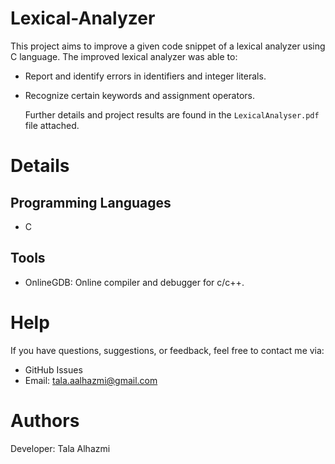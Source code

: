 # Lexical-Analyzer
This project aims to improve a given code snippet of a lexical analyzer using C language. The improved lexical analyzer was able to:
- Report and identify errors in identifiers and integer literals.
- Recognize certain keywords and assignment operators.

  Further details and project results are found in the `LexicalAnalyser.pdf` file attached.

# Details
Programming Languages
-----
- C

Tools
-----
- OnlineGDB: Online compiler and debugger for c/c++.

# Help
If you have questions, suggestions, or feedback, feel free to contact me via:

- GitHub Issues
- Email: tala.aalhazmi@gmail.com
  
# Authors
Developer: Tala Alhazmi

